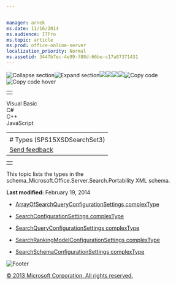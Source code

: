 ```yaml
---


manager: arnek
ms.date: 11/16/2014
ms.audience: ITPro
ms.topic: article
ms.prod: office-online-server
localization_priority: Normal
ms.assetid: 3447b7ec-4e99-f88d-66be-c17a87371431
---
```


![Collapse
section](../icons/collapse_all.gif "Collapse section")![Expand
section](../icons/expand_all.gif "Expand section")![](../icons/collapse_all.gif)![](../icons/expand_all.gif)![](../icons/dropdown.gif)![](../icons/dropdownHover.gif)![Copy
code](../icons/copycode.gif "Copy code")![Copy code
hover](../icons/copycodeHighlight.gif "Copy code hover")
<table>
<tbody>
<tr class="odd">
<td align="left"></td>
</tr>
</tbody>
</table>

Visual Basic  
C\#  
C++  
JavaScript  

<table>
<tbody>
<tr class="odd">
<td align="left"><span id="runningHeaderText"></span></td>
</tr>
<tr class="even">
<td align="left"># Types (SPS15XSDSearchSet3)</td>
</tr>
<tr class="odd">
<td align="left"><span id="headfeedbackarea" class="feedbackhead"><a href="javascript:SubmitFeedback(&#39;docthis@Microsoft.com&#39;,&#39;&#39;,&#39;&#39;,&#39;&#39;,&#39;1.0.18082.1225&#39;,&#39;%0\dThank%20you%20for%20your%20feedback.%20The%20developer%20writing%20teams%20use%20your%20feedback%20to%20improve%20documentation.%20While%20we%20are%20reviewing%20your%20feedback,%20we%20may%20send%20you%20e-mail%20to%20ask%20for%20clarification%20or%20feedback%20on%20a%20solution.%20We%20do%20not%20use%20your%20e-mail%20address%20for%20any%20other%20purpose%20and%20we%20delete%20it%20after%20we%20finish%20our%20review.%0\AFor%20further%20information%20about%20the%20privacy%20policies%20of%20Microsoft,%20please%20see%20http://privacy.microsoft.com/en-us/default.aspx.%0\A%0\d&#39;,&#39;Customer%20feedback&#39;);">Send feedback</a></span></td>
</tr>
</tbody>
</table>

<table>
<colgroup>
<col width="100%" />
</colgroup>
<tbody>
<tr class="odd">
<td align="left"></td>
</tr>
</tbody>
</table>

This topic lists the types in the <span
class="keyword">schema\_Microsoft.Office.Server.Search.Portability</span>
XML schema.

**Last modified:** February 19, 2014

-   [ArrayOfSearchQueryConfigurationSettings
    complexType](arrayofsearchqueryconfigurationsettings-complextype-sps15xsdsearchset3.htm)

-   [SearchConfigurationSettings
    complexType](searchconfigurationsettings-complextype-sps15xsdsearchset3.htm)

-   [SearchQueryConfigurationSettings
    complexType](searchqueryconfigurationsettings-complextype-sps15xsdsearchset3.htm)

-   [SearchRankingModelConfigurationSettings
    complexType](searchrankingmodelconfigurationsettings-complextype-sps15xsdsearchset3.htm)

-   [SearchSchemaConfigurationSettings
    complexType](searchschemaconfigurationsettings-complextype-sps15xsdsearchset3.htm)

![Footer](../icons/footer.gif "Footer")

[© 2013 Microsoft Corporation. All rights
reserved.](office-2013-documentation-copyright-notice.htm)



